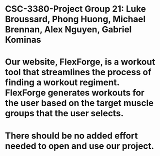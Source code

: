 # CSC-3380-Project Group 21: Luke Broussard, Phong Huong, Michael Brennan, Alex Nguyen, Gabriel Kominas
# Our website, FlexForge, is a workout tool that streamlines the process of finding a workout regiment. FlexForge generates workouts for the user based on the target muscle groups that the user selects.
# There should be no added effort needed to open and use our project. 
